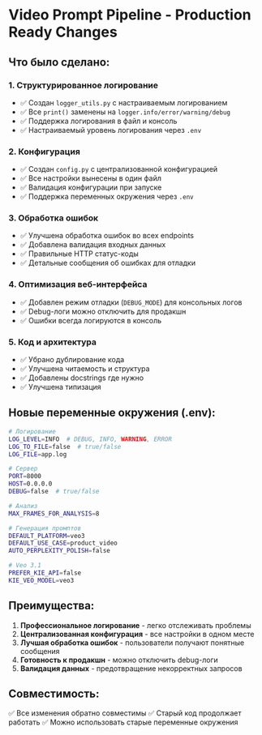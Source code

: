 # Video Prompt Pipeline - Production Ready Changes

## Что было сделано:

### 1. Структурированное логирование
- ✅ Создан `logger_utils.py` с настраиваемым логированием
- ✅ Все `print()` заменены на `logger.info/error/warning/debug`
- ✅ Поддержка логирования в файл и консоль
- ✅ Настраиваемый уровень логирования через `.env`

### 2. Конфигурация
- ✅ Создан `config.py` с централизованной конфигурацией
- ✅ Все настройки вынесены в один файл
- ✅ Валидация конфигурации при запуске
- ✅ Поддержка переменных окружения через `.env`

### 3. Обработка ошибок
- ✅ Улучшена обработка ошибок во всех endpoints
- ✅ Добавлена валидация входных данных
- ✅ Правильные HTTP статус-коды
- ✅ Детальные сообщения об ошибках для отладки

### 4. Оптимизация веб-интерфейса
- ✅ Добавлен режим отладки (`DEBUG_MODE`) для консольных логов
- ✅ Debug-логи можно отключить для продакшн
- ✅ Ошибки всегда логируются в консоль

### 5. Код и архитектура
- ✅ Убрано дублирование кода
- ✅ Улучшена читаемость и структура
- ✅ Добавлены docstrings где нужно
- ✅ Улучшена типизация

## Новые переменные окружения (.env):

```bash
# Логирование
LOG_LEVEL=INFO  # DEBUG, INFO, WARNING, ERROR
LOG_TO_FILE=false  # true/false
LOG_FILE=app.log

# Сервер
PORT=8000
HOST=0.0.0.0
DEBUG=false  # true/false

# Анализ
MAX_FRAMES_FOR_ANALYSIS=8

# Генерация промптов
DEFAULT_PLATFORM=veo3
DEFAULT_USE_CASE=product_video
AUTO_PERPLEXITY_POLISH=false

# Veo 3.1
PREFER_KIE_API=false
KIE_VEO_MODEL=veo3
```

## Преимущества:

1. **Профессиональное логирование** - легко отслеживать проблемы
2. **Централизованная конфигурация** - все настройки в одном месте
3. **Лучшая обработка ошибок** - пользователи получают понятные сообщения
4. **Готовность к продакшн** - можно отключить debug-логи
5. **Валидация данных** - предотвращение некорректных запросов

## Совместимость:

✅ Все изменения обратно совместимы
✅ Старый код продолжает работать
✅ Можно использовать старые переменные окружения


